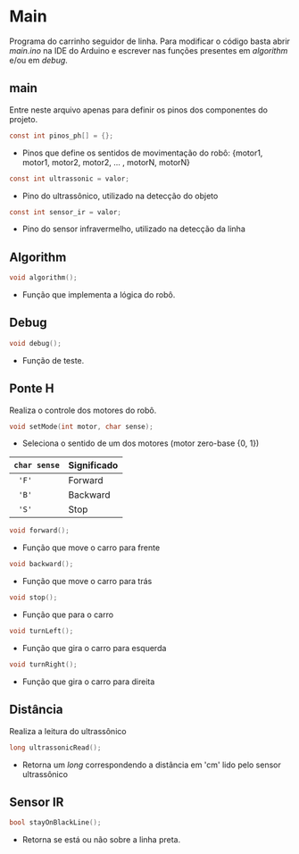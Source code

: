 # Main

Programa do carrinho seguidor de linha. Para modificar o código basta abrir _main.ino_ na IDE do Arduino e escrever nas funções presentes em _algorithm_ e/ou em _debug_.

## main

Entre neste arquivo apenas para definir os pinos dos componentes do projeto.

```c
const int pinos_ph[] = {};
```
- Pinos que define os sentidos de movimentação do robô: {motor1, motor1, motor2, motor2, ... , motorN, motorN}

```c
const int ultrassonic = valor;
```

- Pino do ultrassônico, utilizado na detecção do objeto

```c
const int sensor_ir = valor;
```

- Pino do sensor infravermelho, utilizado na detecção da linha

## Algorithm

```cpp
void algorithm();
```

- Função que implementa a lógica do robô.

## Debug

```cpp
void debug();
```

- Função de teste.

## Ponte H 

Realiza o controle dos motores do robô.

```cpp
void setMode(int motor, char sense);
```

- Seleciona o sentido de um dos motores (motor zero-base {0, 1}) 

|``` char sense ```|Significado| 
|------|--------|
| ```  'F' ```  |Forward |
| ```  'B' ```  |Backward |
| ```  'S' ```  | Stop  |

```cpp
void forward();
```

- Função que move o carro para frente

```cpp
void backward();
```

- Função que move o carro para trás

```cpp
void stop();
```

- Função que para o carro

```cpp
void turnLeft();
```

- Função que gira o carro para esquerda

```cpp
void turnRight();
```

- Função que gira o carro para direita

## Distância

Realiza a leitura do ultrassônico

```cpp
long ultrassonicRead();
```

- Retorna um _long_ correspondendo a distância em 'cm' lido pelo sensor ultrassônico

## Sensor IR

```cpp
bool stayOnBlackLine();
```

- Retorna se está ou não sobre a linha preta.
